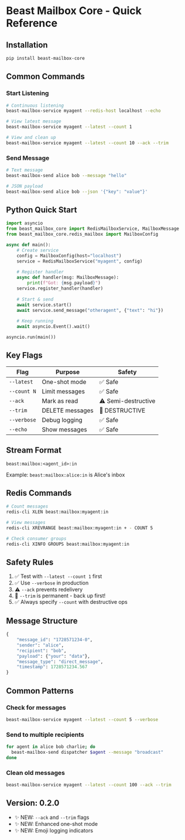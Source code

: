 # Beast Mailbox Core - Quick Reference

## Installation
```bash
pip install beast-mailbox-core
```

## Common Commands

### Start Listening
```bash
# Continuous listening
beast-mailbox-service myagent --redis-host localhost --echo

# View latest message
beast-mailbox-service myagent --latest --count 1

# View and clean up
beast-mailbox-service myagent --latest --count 10 --ack --trim
```

### Send Message
```bash
# Text message
beast-mailbox-send alice bob --message "hello"

# JSON payload
beast-mailbox-send alice bob --json '{"key": "value"}'
```

## Python Quick Start
```python
import asyncio
from beast_mailbox_core import RedisMailboxService, MailboxMessage
from beast_mailbox_core.redis_mailbox import MailboxConfig

async def main():
    # Create service
    config = MailboxConfig(host="localhost")
    service = RedisMailboxService("myagent", config)
    
    # Register handler
    async def handler(msg: MailboxMessage):
        print(f"Got: {msg.payload}")
    service.register_handler(handler)
    
    # Start & send
    await service.start()
    await service.send_message("otheragent", {"text": "hi"})
    
    # Keep running
    await asyncio.Event().wait()

asyncio.run(main())
```

## Key Flags

| Flag | Purpose | Safety |
|------|---------|--------|
| `--latest` | One-shot mode | ✅ Safe |
| `--count N` | Limit messages | ✅ Safe |
| `--ack` | Mark as read | ⚠️ Semi-destructive |
| `--trim` | DELETE messages | 🚨 DESTRUCTIVE |
| `--verbose` | Debug logging | ✅ Safe |
| `--echo` | Show messages | ✅ Safe |

## Stream Format
```
beast:mailbox:<agent_id>:in
```

Example: `beast:mailbox:alice:in` is Alice's inbox

## Redis Commands
```bash
# Count messages
redis-cli XLEN beast:mailbox:myagent:in

# View messages
redis-cli XREVRANGE beast:mailbox:myagent:in + - COUNT 5

# Check consumer groups
redis-cli XINFO GROUPS beast:mailbox:myagent:in
```

## Safety Rules
1. ✅ Test with `--latest --count 1` first
2. ✅ Use `--verbose` in production
3. ⚠️ `--ack` prevents redelivery
4. 🚨 `--trim` is permanent - back up first!
5. ✅ Always specify `--count` with destructive ops

## Message Structure
```python
{
    "message_id": "1728571234-0",
    "sender": "alice",
    "recipient": "bob",
    "payload": {"your": "data"},
    "message_type": "direct_message",
    "timestamp": 1728571234.567
}
```

## Common Patterns

### Check for messages
```bash
beast-mailbox-service myagent --latest --count 5 --verbose
```

### Send to multiple recipients
```bash
for agent in alice bob charlie; do
  beast-mailbox-send dispatcher $agent --message "broadcast"
done
```

### Clean old messages
```bash
beast-mailbox-service myagent --latest --count 100 --ack --trim
```

## Version: 0.2.0
- ✨ NEW: `--ack` and `--trim` flags
- ✨ NEW: Enhanced one-shot mode
- ✨ NEW: Emoji logging indicators


